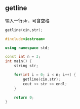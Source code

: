 <!--
 * @Description: 
 * @Version: 1.0
 * @Author: DaLao
 * @Email: dalao_li@163.com
 * @Date: 2021-11-27 20:15:15
 * @LastEditors: DaLao
 * @LastEditTime: 2021-12-27 16:53:15
-->

## getline

输入一行str，可含空格
```c
getline(cin,str);
```

```c++
#include<iostream>

using namespace std;

const int n = 3;
int main() {
	string str;

	for(int i = 0; i < n; i++) {
		getline(cin,str);
		cout << str << endl;
	}

	return 0;
}

```